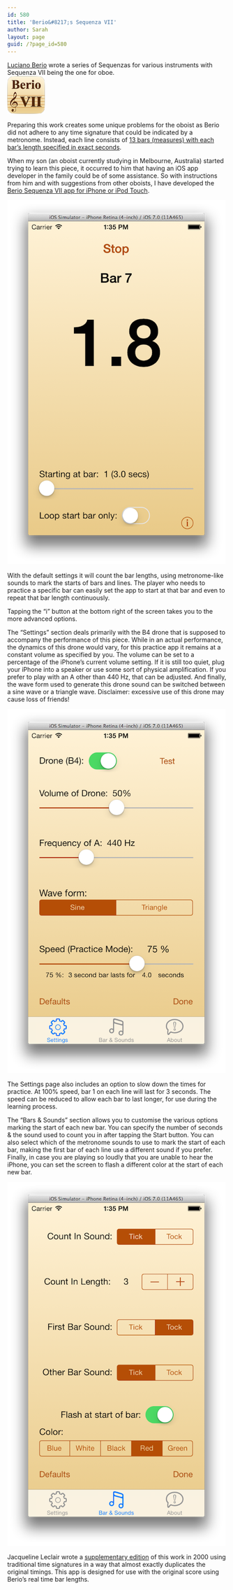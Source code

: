 ```yaml
---
id: 580
title: 'Berio&#8217;s Sequenza VII'
author: Sarah
layout: page
guid: /?page_id=580
---
```

<a href="http://en.wikipedia.org/wiki/Luciano_Berio" target="_blank">Luciano Berio</a> wrote a series of Sequenzas for various instruments with Sequenza VII being the one for oboe.  
<img src="/wp-content/uploads/2013/10/Berio_icon.png" alt="Sequenza VII icon" width="86" height="86" class="aligncenter size-full wp-image-596" />

Preparing this work creates some unique problems for the oboist as Berio did not adhere to any time signature that could be indicated by a metronome. Instead, each line consists of <a href="http://www.nuoboe.com/berio/html/factsheet.html" target="_blank">13 bars (measures) with each bar&#8217;s length specified in exact seconds</a>.

When my son (an oboist currently studying in Melbourne, Australia) started trying to learn this piece, it occurred to him that having an iOS app developer in the family could be of some assistance. So with instructions from him and with suggestions from other oboists, I have developed the <a href="https://itunes.apple.com/us/app/sequenza-vii/id730234638?mt=8&#038;uo=4" target="_blank">Berio Sequenza VII app for iPhone or iPod Touch</a>.

[<img src="/wp-content/uploads/2013/10/Berio_2-500.png" alt="Berio&#039;s Sequenza VII" />][1]

With the default settings it will count the bar lengths, using metronome-like sounds to mark the starts of bars and lines. The player who needs to practice a specific bar can easily set the app to start at that bar and even to repeat that bar length continuously.

Tapping the &#8220;i&#8221; button at the bottom right of the screen takes you to the more advanced options.

The &#8220;Settings&#8221; section deals primarily with the B4 drone that is supposed to accompany the performance of this piece. While in an actual performance, the dynamics of this drone would vary, for this practice app it remains at a constant volume as specified by you. The volume can be set to a percentage of the iPhone&#8217;s current volume setting. If it is still too quiet, plug your iPhone into a speaker or use some sort of physical amplification. If you prefer to play with an A other than 440 Hz, that can be adjusted. And finally, the wave form used to generate this drone sound can be switched between a sine wave or a triangle wave. Disclaimer: excessive use of this drone may cause loss of friends!

[<img src="/wp-content/uploads/2013/10/Berio_3-500.png" alt="Settings" />][2]

The Settings page also includes an option to slow down the times for practice. At 100% speed, bar 1 on each line will last for 3 seconds. The speed can be reduced to allow each bar to last longer, for use during the learning process.

The &#8220;Bars & Sounds&#8221; section allows you to customise the various options marking the start of each new bar. You can specify the number of seconds & the sound used to count you in after tapping the Start button. You can also select which of the metronome sounds to use to mark the start of each bar, making the first bar of each line use a different sound if you prefer. Finally, in case you are playing so loudly that you are unable to hear the iPhone, you can set the screen to flash a different color at the start of each new bar.

[<img src="/wp-content/uploads/2013/10/Berio_4-500.png" alt="Bars & Sounds" />][3]  

Jacqueline Leclair wrote a <a href="http://www.nuoboe.com/berio/index.html" target="_blank">supplementary edition</a> of this work in 2000 using traditional time signatures in a way that almost exactly duplicates the original timings. This app is designed for use with the original score using Berio&#8217;s real time bar lengths.

 [1]: /wp-content/uploads/2013/10/Berio_2.png
 [2]: /wp-content/uploads/2013/10/Berio_3.png
 [3]: /wp-content/uploads/2013/10/Berio_4.png